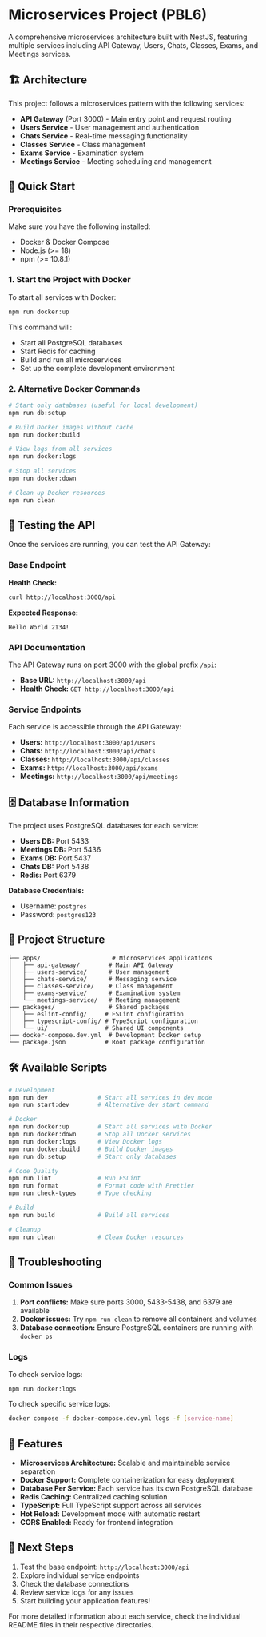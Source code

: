 # Microservices Project (PBL6)

A comprehensive microservices architecture built with NestJS, featuring multiple services including API Gateway, Users, Chats, Classes, Exams, and Meetings services.

## 🏗️ Architecture

This project follows a microservices pattern with the following services:

- **API Gateway** (Port 3000) - Main entry point and request routing
- **Users Service** - User management and authentication
- **Chats Service** - Real-time messaging functionality
- **Classes Service** - Class management
- **Exams Service** - Examination system
- **Meetings Service** - Meeting scheduling and management

## 🚀 Quick Start

### Prerequisites

Make sure you have the following installed:
- Docker & Docker Compose
- Node.js (>= 18)
- npm (>= 10.8.1)

### 1. Start the Project with Docker

To start all services with Docker:

```bash
npm run docker:up
```

This command will:
- Start all PostgreSQL databases
- Start Redis for caching
- Build and run all microservices
- Set up the complete development environment

### 2. Alternative Docker Commands

```bash
# Start only databases (useful for local development)
npm run db:setup

# Build Docker images without cache
npm run docker:build

# View logs from all services
npm run docker:logs

# Stop all services
npm run docker:down

# Clean up Docker resources
npm run clean
```

## 🧪 Testing the API

Once the services are running, you can test the API Gateway:

### Base Endpoint

**Health Check:**
```bash
curl http://localhost:3000/api
```

**Expected Response:**
```
Hello World 2134!
```

### API Documentation

The API Gateway runs on port 3000 with the global prefix `/api`:

- **Base URL:** `http://localhost:3000/api`
- **Health Check:** `GET http://localhost:3000/api`

### Service Endpoints

Each service is accessible through the API Gateway:

- **Users:** `http://localhost:3000/api/users`
- **Chats:** `http://localhost:3000/api/chats`
- **Classes:** `http://localhost:3000/api/classes`
- **Exams:** `http://localhost:3000/api/exams`
- **Meetings:** `http://localhost:3000/api/meetings`

## 🗄️ Database Information

The project uses PostgreSQL databases for each service:

- **Users DB:** Port 5433
- **Meetings DB:** Port 5436
- **Exams DB:** Port 5437
- **Chats DB:** Port 5438
- **Redis:** Port 6379

**Database Credentials:**
- Username: `postgres`
- Password: `postgres123`

## 📁 Project Structure

```
├── apps/                    # Microservices applications
│   ├── api-gateway/        # Main API Gateway
│   ├── users-service/      # User management
│   ├── chats-service/      # Messaging service
│   ├── classes-service/    # Class management
│   ├── exams-service/      # Examination system
│   └── meetings-service/   # Meeting management
├── packages/               # Shared packages
│   ├── eslint-config/     # ESLint configuration
│   ├── typescript-config/ # TypeScript configuration
│   └── ui/                # Shared UI components
├── docker-compose.dev.yml  # Development Docker setup
└── package.json           # Root package configuration
```

## 🛠️ Available Scripts

```bash
# Development
npm run dev              # Start all services in dev mode
npm run start:dev        # Alternative dev start command

# Docker
npm run docker:up        # Start all services with Docker
npm run docker:down      # Stop all Docker services
npm run docker:logs      # View Docker logs
npm run docker:build     # Build Docker images
npm run db:setup         # Start only databases

# Code Quality
npm run lint             # Run ESLint
npm run format           # Format code with Prettier
npm run check-types      # Type checking

# Build
npm run build            # Build all services

# Cleanup
npm run clean            # Clean Docker resources
```

## 🔧 Troubleshooting

### Common Issues

1. **Port conflicts:** Make sure ports 3000, 5433-5438, and 6379 are available
2. **Docker issues:** Try `npm run clean` to remove all containers and volumes
3. **Database connection:** Ensure PostgreSQL containers are running with `docker ps`

### Logs

To check service logs:
```bash
npm run docker:logs
```

To check specific service logs:
```bash
docker compose -f docker-compose.dev.yml logs -f [service-name]
```

## 🌟 Features

- **Microservices Architecture:** Scalable and maintainable service separation
- **Docker Support:** Complete containerization for easy deployment
- **Database Per Service:** Each service has its own PostgreSQL database
- **Redis Caching:** Centralized caching solution
- **TypeScript:** Full TypeScript support across all services
- **Hot Reload:** Development mode with automatic restart
- **CORS Enabled:** Ready for frontend integration

## 📝 Next Steps

1. Test the base endpoint: `http://localhost:3000/api`
2. Explore individual service endpoints
3. Check the database connections
4. Review service logs for any issues
5. Start building your application features!

For more detailed information about each service, check the individual README files in their respective directories.
